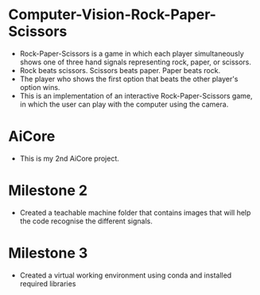 # Computer-Vision-Rock-Paper-Scissors

- Rock-Paper-Scissors is a game in which each player simultaneously shows one of three hand signals representing rock, paper, or scissors.
- Rock beats scissors. Scissors beats paper. Paper beats rock. 
- The player who shows the first option that beats the other player's option wins. 
- This is an implementation of an interactive Rock-Paper-Scissors game, in which the user can play with the computer using the camera.

# AiCore
- This is my 2nd AiCore project.

# Milestone 2

- Created a teachable machine folder that contains images that will help the code recognise the different signals.

# Milestone 3

- Created a virtual working environment using conda and installed required libraries

